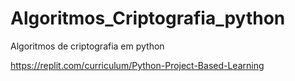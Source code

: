 # Algoritmos_Criptografia_python
Algoritmos de criptografia em python

https://replit.com/curriculum/Python-Project-Based-Learning
